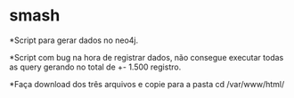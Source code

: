 # smash

*Script para gerar dados no neo4j.
  
  
*Script com bug na hora de registrar dados, não consegue executar todas as query gerando no total de +- 1.500 registro.
 
 
*Faça download dos três arquivos e copie para a pasta cd /var/www/html/
